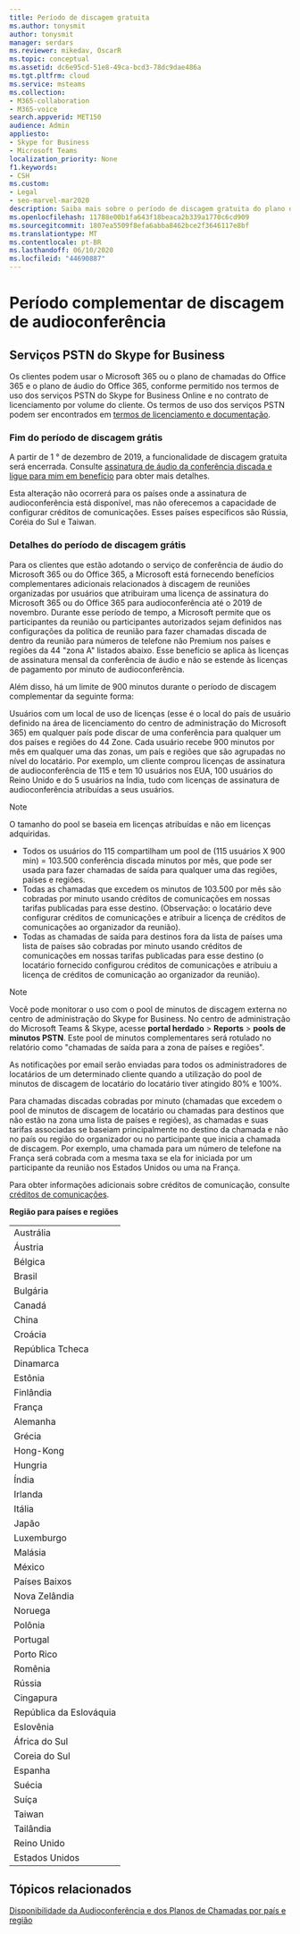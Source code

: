 ```yaml
---
title: Período de discagem gratuita
ms.author: tonysmit
author: tonysmit
manager: serdars
ms.reviewer: mikedav, OscarR
ms.topic: conceptual
ms.assetid: dc6e95cd-51e8-49ca-bcd3-78dc9dae486a
ms.tgt.pltfrm: cloud
ms.service: msteams
ms.collection:
- M365-collaboration
- M365-voice
search.appverid: MET150
audience: Admin
appliesto:
- Skype for Business
- Microsoft Teams
localization_priority: None
f1.keywords:
- CSH
ms.custom:
- Legal
- seo-marvel-mar2020
description: Saiba mais sobre o período de discagem gratuita do plano de chamadas do Microsoft 365 ou do Office 365 e do Office 365 audioconferência no Microsoft Teams.
ms.openlocfilehash: 11788e00b1fa643f18beaca2b339a1770c6cd909
ms.sourcegitcommit: 1807ea5509f8efa6abba8462bce2f3646117e8bf
ms.translationtype: MT
ms.contentlocale: pt-BR
ms.lasthandoff: 06/10/2020
ms.locfileid: "44690887"
---
```

# <a name="audio-conferencing-complimentary-dial-out-period"></a>Período complementar de discagem de audioconferência

## <a name="skype-for-business-pstn-services"></a>Serviços PSTN do Skype for Business

Os clientes podem usar o Microsoft 365 ou o plano de chamadas do Office 365 e o plano de áudio do Office 365, conforme permitido nos termos de uso dos serviços PSTN do Skype for Business Online e no contrato de licenciamento por volume do cliente. Os termos de uso dos serviços PSTN podem ser encontrados em [termos de licenciamento e documentação](http://www.microsoftvolumelicensing.com/DocumentSearch.aspx?Mode=2&amp;Keyword=PSTN).
  
### <a name="end-of-complimentary-dial-out-period"></a>Fim do período de discagem grátis

A partir de 1 ° de dezembro de 2019, a funcionalidade de discagem gratuita será encerrada. Consulte [assinatura de áudio da conferência discada e ligue para mim em benefício](audio-conferencing-subscription-dial-out.md) para obter mais detalhes. 

Esta alteração não ocorrerá para os países onde a assinatura de audioconferência está disponível, mas não oferecemos a capacidade de configurar créditos de comunicações. Esses países específicos são Rússia, Coréia do Sul e Taiwan.

### <a name="complimentary-dial-out-period-details"></a>Detalhes do período de discagem grátis

Para os clientes que estão adotando o serviço de conferência de áudio do Microsoft 365 ou do Office 365, a Microsoft está fornecendo benefícios complementares adicionais relacionados à discagem de reuniões organizadas por usuários que atribuiram uma licença de assinatura do Microsoft 365 ou do Office 365 para audioconferência até o 2019 de novembro. Durante esse período de tempo, a Microsoft permite que os participantes da reunião ou participantes autorizados sejam definidos nas configurações da política de reunião para fazer chamadas discada de dentro da reunião para números de telefone não Premium nos países e regiões da 44 "zona A" listados abaixo. Esse benefício se aplica às licenças de assinatura mensal da conferência de áudio e não se estende às licenças de pagamento por minuto de audioconferência.

Além disso, há um limite de 900 minutos durante o período de discagem complementar da seguinte forma:

Usuários com um local de uso de licenças (esse é o local do país de usuário definido na área de licenciamento do centro de administração do Microsoft 365) em qualquer país pode discar de uma conferência para qualquer um dos países e regiões do 44 Zone. Cada usuário recebe 900 minutos por mês em qualquer uma das zonas, um país e regiões que são agrupadas no nível do locatário. Por exemplo, um cliente comprou licenças de assinatura de audioconferência de 115 e tem 10 usuários nos EUA, 100 usuários do Reino Unido e do 5 usuários na Índia, tudo com licenças de assinatura de audioconferência atribuídas a seus usuários.

> [!NOTE]
> O tamanho do pool se baseia em licenças atribuídas e não em licenças adquiridas.
 
- Todos os usuários do 115 compartilham um pool de (115 usuários X 900 min) = 103.500 conferência discada minutos por mês, que pode ser usada para fazer chamadas de saída para qualquer uma das regiões, países e regiões.
- Todas as chamadas que excedem os minutos de 103.500 por mês são cobradas por minuto usando créditos de comunicações em nossas tarifas publicadas para esse destino. (Observação: o locatário deve configurar créditos de comunicações e atribuir a licença de créditos de comunicações ao organizador da reunião).
- Todas as chamadas de saída para destinos fora da lista de países uma lista de países são cobradas por minuto usando créditos de comunicações em nossas tarifas publicadas para esse destino (o locatário fornecido configurou créditos de comunicações e atribuiu a licença de créditos de comunicação ao organizador da reunião).

> [!NOTE]
> Você pode monitorar o uso com o pool de minutos de discagem externa no centro de administração do Skype for Business. No centro de administração do Microsoft Teams & Skype, acesse **portal herdado**  >  **Reports**  >  **pools de minutos PSTN**. Este pool de minutos complementares será rotulado no relatório como "chamadas de saída para a zona de países e regiões".

As notificações por email serão enviadas para todos os administradores de locatários de um determinado cliente quando a utilização do pool de minutos de discagem de locatário do locatário tiver atingido 80% e 100%.

Para chamadas discadas cobradas por minuto (chamadas que excedem o pool de minutos de discagem de locatário ou chamadas para destinos que não estão na zona uma lista de países e regiões), as chamadas e suas tarifas associadas se baseiam principalmente no destino da chamada e não no país ou região do organizador ou no participante que inicia a chamada de discagem. Por exemplo, uma chamada para um número de telefone na França será cobrada com a mesma taxa se ela for iniciada por um participante da reunião nos Estados Unidos ou uma na França.

Para obter informações adicionais sobre créditos de comunicação, consulte [créditos de comunicações](what-are-communications-credits.md).

**Região para países e regiões**

|    |
|-----|
|Austrália  <br/> |
|Áustria  <br/> |
|Bélgica  <br/> |
|Brasil  <br/> |
|Bulgária  <br/> |
|Canadá  <br/> |
|China  <br/> |
|Croácia  <br/> |
|República Tcheca  <br/> |
|Dinamarca  <br/> |
|Estônia  <br/> |
|Finlândia  <br/> |
|França  <br/> |
|Alemanha  <br/> |
|Grécia  <br/> |
|Hong-Kong  <br/> |
|Hungria  <br/> |
|Índia  <br/> |
|Irlanda  <br/> |
|Itália  <br/> |
|Japão  <br/> |
|Luxemburgo  <br/> |
|Malásia  <br/> |
|México  <br/> |
|Países Baixos  <br/> |
|Nova Zelândia  <br/> |
|Noruega  <br/> |
|Polônia  <br/> |
|Portugal  <br/> |
|Porto Rico  <br/> |
|Romênia  <br/> |
|Rússia  <br/> |
|Cingapura  <br/> |
|República da Eslováquia  <br/> |
|Eslovênia  <br/> |
|África do Sul  <br/> |
|Coreia do Sul  <br/> |
|Espanha  <br/> |
|Suécia  <br/> |
|Suíça  <br/> |
|Taiwan  <br/> |
|Tailândia  <br/> |
|Reino Unido  <br/> |
|Estados Unidos  <br/> |
     
## <a name="related-topics"></a>Tópicos relacionados
[Disponibilidade da Audioconferência e dos Planos de Chamadas por país e região](country-and-region-availability-for-audio-conferencing-and-calling-plans/country-and-region-availability-for-audio-conferencing-and-calling-plans.md)

